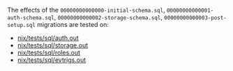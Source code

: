 
The effects of the  `00000000000000-initial-schema.sql`, `00000000000001-auth-schema.sql`, `00000000000002-storage-schema.sql`, `00000000000003-post-setup.sql` migrations are tested on:

- [nix/tests/sql/auth.out](../../../nix/tests/expected/auth.out)
- [nix/tests/sql/storage.out](../../../nix/tests/expected/storage.out)
- [nix/tests/sql/roles.out](../../../nix/tests/expected/roles.out)
- [nix/tests/sql/evtrigs.out](../../../nix/tests/expected/evtrigs.out)
